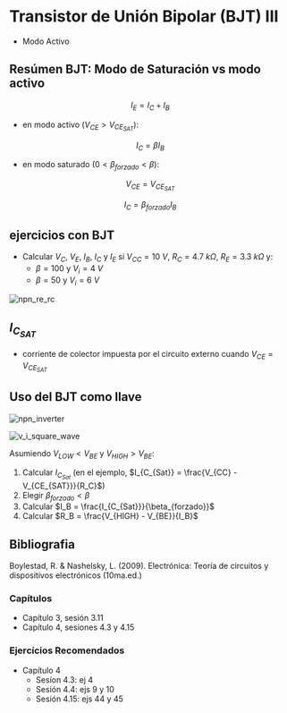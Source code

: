 # Transistor de Unión Bipolar (BJT) III

- Modo Activo

## Resúmen BJT: Modo de Saturación vs modo activo

$$I_E = I_C + I_B$$

- en modo activo ($V_{CE} > V_{CE_{SAT}}$):

$$I_C = \beta I_B $$

- en modo saturado ($0 < \beta_{forzado} < \beta$):

$$V_{CE} = V_{CE_{SAT}}$$

$$I_C = \beta_{forzado} I_B $$

## ejercicios con BJT

- Calcular $V_C$, $V_E$, $I_B$, $I_C$ y $I_E$ si $V_{CC} = 10\ V$, $R_C=4.7\ k\Omega$, $R_E=3.3\ k\Omega$ y:
  - $\beta = 100$ y $V_i = 4\ V$ 
  - $\beta = 50$ y $V_i = 6\ V$

![npn_re_rc](https://julianodb.github.io/electronic_circuits_diagrams/npn_re_rc.png)

## $I_{C_{SAT}}$

- corriente de colector impuesta por el circuito externo cuando $V_{CE} = V_{CE_{SAT}}$

## Uso del BJT como llave

![npn_inverter](https://julianodb.github.io/electronic_circuits_diagrams/npn_inverter.png)

![v_i_square_wave](https://julianodb.github.io/electronic_circuits_diagrams/v_i_square_wave.png)

Asumiendo $V_{LOW} < V_{BE}$ y $V_{HIGH} > V_{BE}$:

1. Calcular $I_{C_{Sat}}$ (en el ejemplo, $I_{C_{Sat}} = \frac{V_{CC} - V_{CE_{SAT}}}{R_C}$)
2. Elegir $\beta_{forzado} < \beta$
3. Calcular $I_B = \frac{I_{C_{Sat}}}{\beta_{forzado}}$
4. Calcular $R_B = \frac{V_{HIGH} - V_{BE}}{I_B}$

## Bibliografia

Boylestad, R. & Nashelsky, L. (2009). Electrónica: Teoría de circuitos y dispositivos electrónicos (10ma.ed.)

### Capítulos
- Capítulo 3, sesión 3.11
- Capítulo 4, sesiones 4.3 y 4.15

### Ejercícios Recomendados
- Capítulo 4
  - Sesíon 4.3: ej 4
  - Sesión 4.4: ejs 9 y 10
  - Sesión 4.15: ejs 44 y 45
